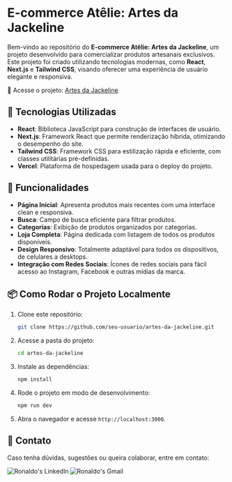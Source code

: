 # E-commerce Atêlie: Artes da Jackeline

Bem-vindo ao repositório do **E-commerce Atêlie: Artes da Jackeline**, um projeto desenvolvido para comercializar produtos artesanais exclusivos. Este projeto foi criado utilizando tecnologias modernas, como **React**, **Next.js** e **Tailwind CSS**, visando oferecer uma experiência de usuário elegante e responsiva.

🔗 Acesse o projeto: [Artes da Jackeline](https://artesdajackeline.vercel.app/)

## 🚀 Tecnologias Utilizadas
- **React**: Biblioteca JavaScript para construção de interfaces de usuário.
- **Next.js**: Framework React que permite renderização híbrida, otimizando o desempenho do site.
- **Tailwind CSS**: Framework CSS para estilização rápida e eficiente, com classes utilitárias pré-definidas.
- **Vercel**: Plataforma de hospedagem usada para o deploy do projeto.

## 📑 Funcionalidades
- **Página Inicial**: Apresenta produtos mais recentes com uma interface clean e responsiva.
- **Busca**: Campo de busca eficiente para filtrar produtos.
- **Categorias**: Exibição de produtos organizados por categorias.
- **Loja Completa**: Página dedicada com listagem de todos os produtos disponíveis.
- **Design Responsivo**: Totalmente adaptável para todos os dispositivos, de celulares a desktops.
- **Integração com Redes Sociais**: Ícones de redes sociais para fácil acesso ao Instagram, Facebook e outras mídias da marca.

## 📦 Como Rodar o Projeto Localmente
1. Clone este repositório:
   ```bash
   git clone https://github.com/seu-usuario/artes-da-jackeline.git
   ```
2. Acesse a pasta do projeto:
   ```bash
   cd artes-da-jackeline
   ```
3. Instale as dependências:
   ```bash
   npm install
   ```
4. Rode o projeto em modo de desenvolvimento:
   ```bash
   npm run dev
   ```
5. Abra o navegador e acesse `http://localhost:3000`.

## 📧 Contato
Caso tenha dúvidas, sugestões ou queira colaborar, entre em contato:

<p align="left">
<a href="https://www.linkedin.com/in/ronaldo-zica/">
<img align="left" alt="Ronaldo's LinkedIn" src="https://img.shields.io/badge/linkedin-%230077B5.svg?&style=for-the-badge&logo=linkedin&logoColor=white" />
</a>
<a href="mailto:ronaldomendoncazica@gmail.com">
<img align="left" alt="Ronaldo's Gmail" src="https://img.shields.io/badge/gmail-%23D14836.svg?&style=for-the-badge&logo=gmail&logoColor=white" />
</a>
</p>
